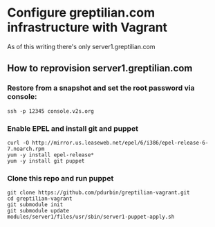 # Configure greptilian.com infrastructure with Vagrant

As of this writing there's only server1.greptilian.com

## How to reprovision server1.greptilian.com

### Restore from a snapshot and set the root password via console:

    ssh -p 12345 console.v2s.org

### Enable EPEL and install git and puppet

    curl -O http://mirror.us.leaseweb.net/epel/6/i386/epel-release-6-7.noarch.rpm
    yum -y install epel-release*
    yum -y install git puppet

### Clone this repo and run puppet

    git clone https://github.com/pdurbin/greptilian-vagrant.git
    cd greptilian-vagrant
    git submodule init
    git submodule update
    modules/server1/files/usr/sbin/server1-puppet-apply.sh
